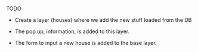 TODO

- Create a layer (houses) where we add the new stuff loaded from the DB

- The pop up, information, is added to this layer.

- The form to input a new house is added to the base layer.
